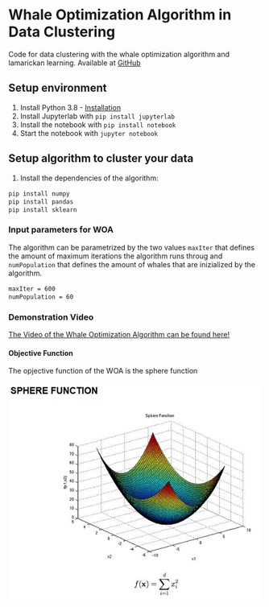 # Whale Optimization Algorithm in Data Clustering
Code for data clustering with the whale optimization algorithm and lamarickan learning.
Available at [GitHub](https://github.com/jfluri/aci-whale-optimization)

## Setup environment

1. Install Python 3.8 - [Installation](https://www.python.org/downloads/release/python-380/)
2. Install Jupyterlab with `pip install jupyterlab`
3. Install the notebook with `pip install notebook`
4. Start the notebook with `jupyter notebook`

## Setup algorithm to cluster your data

1. Install the dependencies of the algorithm:
```
pip install numpy
pip install pandas
pip install sklearn
```

### Input parameters for WOA

The algorithm can be parametrized by the two values `maxIter` that defines the amount of maximum iterations the algorithm runs throug and `numPopulation` that defines the amount of whales that are inizialized by the algorithm.

```
maxIter = 600
numPopulation = 60
```

### Demonstration Video
[The Video of the Whale Optimization Algorithm can be found here!](https://youtu.be/sZUDrQZvTpg)

#### Objective Function
The opjective function of the WOA is the sphere function

![Sphere Function](images/sphere-function.jpg "Sphere Function")

